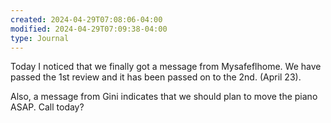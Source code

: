 ```yaml
---
created: 2024-04-29T07:08:06-04:00
modified: 2024-04-29T07:09:38-04:00
type: Journal
---
```


Today I noticed that we finally got a message from Mysafeflhome. We have passed the 1st review and it has been passed on to the 2nd. (April 23). 

Also, a message from Gini indicates that we should plan to move the piano ASAP. Call today?

